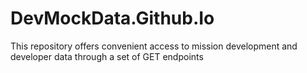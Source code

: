 # DevMockData.Github.Io
This repository offers convenient access to mission development and developer data through a set of GET endpoints
